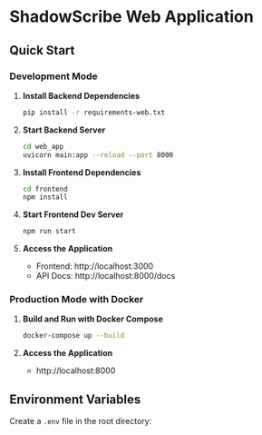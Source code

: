 # ShadowScribe Web Application

## Quick Start

### Development Mode

1. **Install Backend Dependencies**
   ```bash
   pip install -r requirements-web.txt
   ```

2. **Start Backend Server**
   ```bash
   cd web_app
   uvicorn main:app --reload --port 8000
   ```

3. **Install Frontend Dependencies**
   ```bash
   cd frontend
   npm install
   ```

4. **Start Frontend Dev Server**
   ```bash
   npm run start
   ```

5. **Access the Application**
   - Frontend: http://localhost:3000
   - API Docs: http://localhost:8000/docs

### Production Mode with Docker

1. **Build and Run with Docker Compose**
   ```bash
   docker-compose up --build
   ```

2. **Access the Application**
   - http://localhost:8000

## Environment Variables

Create a `.env` file in the root directory:

